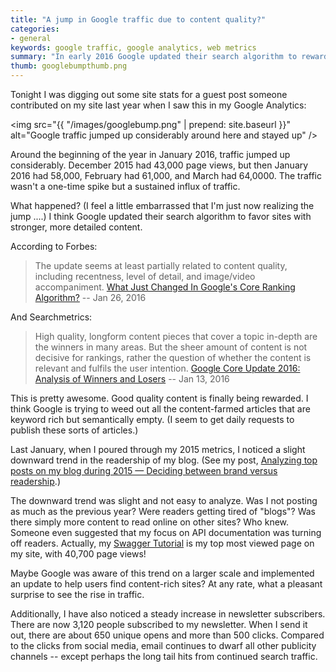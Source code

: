 ```yaml
---
title: "A jump in Google traffic due to content quality?"
categories:
- general
keywords: google traffic, google analytics, web metrics
summary: "In early 2016 Google updated their search algorithm to reward sites with good content. I benefitted from this update and saw my blog's traffic jump up about 15,000 extra hits per month."
thumb: googlebumpthumb.png
---
```


Tonight I was digging out some site stats for a guest post someone contributed on my site last year when I saw this in my Google Analytics:

<img src="{{ "/images/googlebump.png" | prepend: site.baseurl }}" alt="Google traffic jumped up considerably around here and stayed up" />

Around the beginning of the year in January 2016, traffic jumped up considerably. December 2015 had 43,000 page views, but then January 2016 had 58,000, February had 61,000, and March had 64,0000. The traffic wasn't a one-time spike but a sustained influx of traffic.

What happened? (I feel a little embarrassed that I'm just now realizing the jump ....) I think Google updated their search algorithm to favor sites with stronger, more detailed content.

According to Forbes:

> The update seems at least partially related to content quality, including recentness, level of detail, and image/video accompaniment. [What Just Changed In Google's Core Ranking Algorithm?](http://www.forbes.com/sites/jaysondemers/2016/01/26/what-just-changed-in-googles-core-ranking-algorithm/2/#300724c813a1) -- Jan 26, 2016

And Searchmetrics:

> High quality, longform content pieces that cover a topic in-depth are the winners in many areas. But the sheer amount of content is not decisive for rankings, rather the question of whether the content is relevant and fulfils the user intention. [Google Core Update 2016: Analysis of Winners and Losers](http://blog.searchmetrics.com/us/2016/01/13/google-core-update/) -- Jan 13, 2016

This is pretty awesome. Good quality content is finally being rewarded. I think Google is trying to weed out all the content-farmed articles that are keyword rich but semantically empty. (I seem to get daily requests to publish these sorts of articles.)

Last January, when I poured through my 2015 metrics, I noticed a slight downward trend in the readership of my blog. (See my post, [Analyzing top posts on my blog during 2015 — Deciding between brand versus readership](http://idratherbewriting.com/2016/01/01/analyzing-top-posts-trends-on-idratherbewriting-blog/).)

The downward trend was slight and not easy to analyze. Was I not posting as much as the previous year? Were readers getting tired of "blogs"? Was there simply more content to read online on other sites? Who knew. Someone even suggested that my focus on API documentation was turning off readers. Actually, my [Swagger Tutorial](http://idratherbewriting.com/pubapis_swagger/) is my top most viewed page on my site, with 40,700 page views!

Maybe Google was aware of this trend on a larger scale and implemented an update to help users find content-rich sites? At any rate, what a pleasant surprise to see the rise in traffic.

Additionally, I have also noticed a steady increase in newsletter subscribers. There are now 3,120 people subscribed to my newsletter. When I send it out, there are about 650 unique opens and more than 500 clicks. Compared to the clicks from social media, email continues to dwarf all other publicity channels -- except perhaps the long tail hits from continued search traffic.

